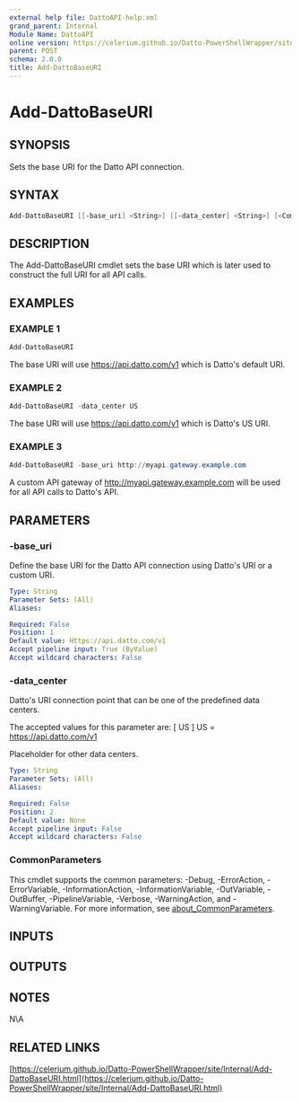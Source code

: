 ```yaml
---
external help file: DattoAPI-help.xml
grand_parent: Internal
Module Name: DattoAPI
online version: https://celerium.github.io/Datto-PowerShellWrapper/site/Internal/Add-DattoBaseURI.html
parent: POST
schema: 2.0.0
title: Add-DattoBaseURI
---
```


# Add-DattoBaseURI

## SYNOPSIS
Sets the base URI for the Datto API connection.

## SYNTAX

```powershell
Add-DattoBaseURI [[-base_uri] <String>] [[-data_center] <String>] [<CommonParameters>]
```

## DESCRIPTION
The Add-DattoBaseURI cmdlet sets the base URI which is later used
to construct the full URI for all API calls.

## EXAMPLES

### EXAMPLE 1
```powershell
Add-DattoBaseURI
```

The base URI will use https://api.datto.com/v1 which is Datto's default URI.

### EXAMPLE 2
```powershell
Add-DattoBaseURI -data_center US
```

The base URI will use https://api.datto.com/v1 which is Datto's US URI.

### EXAMPLE 3
```powershell
Add-DattoBaseURI -base_uri http://myapi.gateway.example.com
```

A custom API gateway of http://myapi.gateway.example.com will be used for all API calls to Datto's API.

## PARAMETERS

### -base_uri
Define the base URI for the Datto API connection using Datto's URI or a custom URI.

```yaml
Type: String
Parameter Sets: (All)
Aliases:

Required: False
Position: 1
Default value: Https://api.datto.com/v1
Accept pipeline input: True (ByValue)
Accept wildcard characters: False
```

### -data_center
Datto's URI connection point that can be one of the predefined data centers.

The accepted values for this parameter are:
\[ US \]
    US = https://api.datto.com/v1

Placeholder for other data centers.

```yaml
Type: String
Parameter Sets: (All)
Aliases:

Required: False
Position: 2
Default value: None
Accept pipeline input: False
Accept wildcard characters: False
```

### CommonParameters
This cmdlet supports the common parameters: -Debug, -ErrorAction, -ErrorVariable, -InformationAction, -InformationVariable, -OutVariable, -OutBuffer, -PipelineVariable, -Verbose, -WarningAction, and -WarningVariable. For more information, see [about_CommonParameters](http://go.microsoft.com/fwlink/?LinkID=113216).

## INPUTS

## OUTPUTS

## NOTES
N\A

## RELATED LINKS

[https://celerium.github.io/Datto-PowerShellWrapper/site/Internal/Add-DattoBaseURI.html](https://celerium.github.io/Datto-PowerShellWrapper/site/Internal/Add-DattoBaseURI.html)

